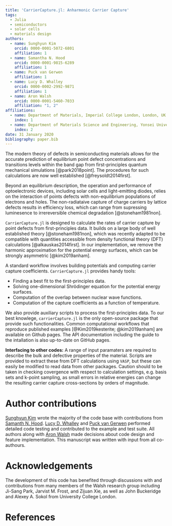 ```yaml
---
title: 'CarrierCapture.jl: Anharmonic Carrier Capture'
tags:
  - Julia
  - semiconductors
  - solar cells 
  - materials design
authors:
  - name: Sunghyun Kim
    orcid: 0000-0001-5072-6801
    affiliation: 1
  - name: Samantha N. Hood
    orcid: 0000-0001-9815-6289
    affiliation: 1  
  - name: Puck van Gerwen 
    affiliation: 1        
  - name: Lucy D. Whalley
    orcid: 0000-0002-2992-9871
    affiliation: 1      
  - name: Aron Walsh
    orcid: 0000-0001-5460-7033
    affiliation: "1, 2"
affiliations:
  - name: Department of Materials, Imperial College London, London, UK
    index: 1
  - name: Department of Materials Science and Engineering, Yonsei University, Seoul, Korea
    index: 2
date: 31 January 2020
bibliography: paper.bib
---
```

The modern theory of defects in semiconducting materials allows for the accurate prediction of equilibrium point defect concentrations and transitions levels within the band gap from first-principles quantum mechanical simulations [@park2018point]. The procedures for such calculations are now well established [@freysoldt2014first].

Beyond an equilibrium description, the operation and performance of optoelectronic devices, including solar cells and light-emitting diodes, relies on the interaction of points defects with non-equilibrium populations of electrons and holes. The non-radiataive capture of charge carriers by lattice defects results in efficiency loss, which can range from supressing luminesence to irrereversible chemical degradation [@stoneham1981non].

`CarrierCapture.jl` is designed to calculate the rates of carrier capture by point defects from first-principles data. It builds on a large body of well established theory [@stoneham1981non], which was recently adapted to be compatible with quantities accessible from density functional theory (DFT) calculations [@alkauskas2014first]. In our implementation, we remove the harmonic approximation for the potential energy surfaces, which can be strongly asymmetric [@kim2019anham].

A standard workflow involves building potentials and computing carrier capture coefficients. `CarrierCapture.jl` provides handy tools: 

- Finding a best fit to the first-principles data.
- Solving one-dimensional Shrödinger equation for the potential energy surfaces.
- Computation of the overlap between nuclear wave functions.
- Computation of the capture coefficients as a function of temperature.  

We also provide auxiliary scripts to process the first-principles data.
To our best knowlege, `carrierCapture.jl` is the only open-source package that provide such functionalities.
Common computational workflows that reproduce published examples [@Kim2019kesterite; @kim2019anham] are available on Github pages. 
The API documentation including the guide to the intallation is also up-to-date on GitHub pages. 

**Interfacing to other codes:** A range of input paramaters are required to describe the bulk and defective properties of the material. Scripts are provided to extract these from DFT calculations using `VASP`, but these can easily be modified to read data from other packages. Caution should to be taken in checking covergence with respect to calculation settings, e.g. basis sets and k-point sampling, as small errors in relative energies can change the resulting carrier capture cross-sections by orders of magnitude. 


# Author contributions

[Sunghyun Kim](https://github.com/frssp) wrote the majority of the code base with contributions from [Samanth N. Hood](https://github.com/PaleBlueSam). [Lucy D. Whalley](https://github.com/lucydot) and [Puck van Gerwen](https://github.com/puckvg) performed detailed code testing and contributed to the example and test suite. All authors along with [Aron Walsh](https://github.com/aronwalsh) made decisions about code design and feature implementation. This manuscript was written with input from all co-authours.

# Acknowledgements

The development of this code has benefited through discussions with and contributions from many members of the Walsh research group including
Ji-Sang Park, Jarvist M. Frost, and Zijuan Xie, as well as John Buckeridge and Alexey A. Sokol from University College London. 

# References

